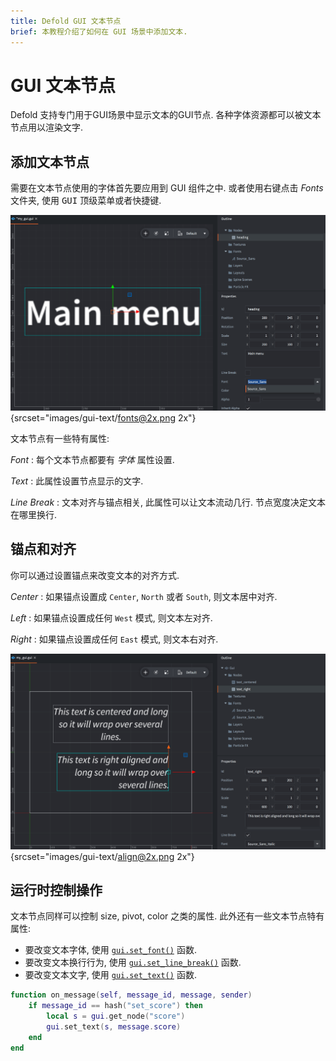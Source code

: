 ```yaml
---
title: Defold GUI 文本节点
brief: 本教程介绍了如何在 GUI 场景中添加文本.
---
```


# GUI 文本节点

Defold 支持专门用于GUI场景中显示文本的GUI节点. 各种字体资源都可以被文本节点用以渲染文字.

## 添加文本节点

需要在文本节点使用的字体首先要应用到 GUI 组件之中. 或者使用右键点击 *Fonts* 文件夹, 使用 <kbd>GUI</kbd> 顶级菜单或者快捷键.

![Fonts](images/gui-text/fonts.png){srcset="images/gui-text/fonts@2x.png 2x"}

文本节点有一些特有属性:

*Font*
: 每个文本节点都要有 *字体* 属性设置.

*Text*
: 此属性设置节点显示的文字.

*Line Break*
: 文本对齐与锚点相关, 此属性可以让文本流动几行. 节点宽度决定文本在哪里换行.

## 锚点和对齐

你可以通过设置锚点来改变文本的对齐方式.

*Center*
: 如果锚点设置成 `Center`, `North` 或者 `South`, 则文本居中对齐.

*Left*
: 如果锚点设置成任何 `West` 模式, 则文本左对齐.

*Right*
: 如果锚点设置成任何 `East` 模式, 则文本右对齐.

![文本对齐](images/gui-text/align.png){srcset="images/gui-text/align@2x.png 2x"}

## 运行时控制操作

文本节点同样可以控制 size, pivot, color 之类的属性. 此外还有一些文本节点特有属性:

* 要改变文本字体, 使用 [`gui.set_font()`](/ref/gui/#gui.set_font) 函数.
* 要改变文本换行行为, 使用 [`gui.set_line_break()`](/ref/gui/#gui.set_line_break) 函数.
* 要改变文本文字, 使用 [`gui.set_text()`](/ref/gui/#gui.set_text) 函数.

```lua
function on_message(self, message_id, message, sender)
    if message_id == hash("set_score") then
        local s = gui.get_node("score")
        gui.set_text(s, message.score)
    end
end
```


